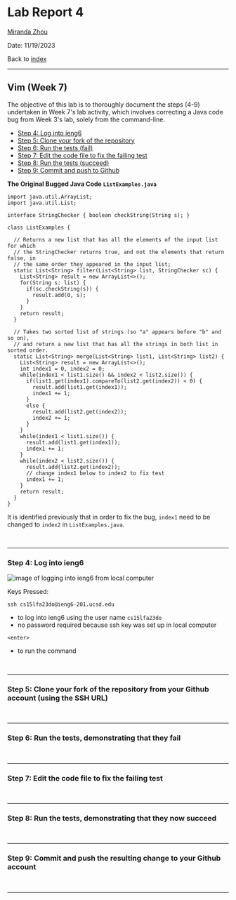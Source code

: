 # Lab Report 4
[Miranda Zhou](https://github.com/Miranda-Y-Zhou)

Date: 11/19/2023

Back to [index](https://miranda-y-zhou.github.io/cse15l-lab-reports/)

---

## Vim (Week 7)

The objective of this lab is to thoroughly document the steps (4-9) undertaken in Week 7's lab activity, which involves correcting a Java code bug from Week 3's lab, solely from the command-line. 

* [Step 4: Log into ieng6](https://miranda-y-zhou.github.io/cse15l-lab-reports/lab_report4.html#step-4-log-into-ieng6)
* [Step 5: Clone your fork of the repository](https://miranda-y-zhou.github.io/cse15l-lab-reports/lab_report4.html#step-5-clone-your-fork-of-the-repository-from-your-github-account-using-the-ssh-url)
* [Step 6: Run the tests (fail)](https://miranda-y-zhou.github.io/cse15l-lab-reports/lab_report4.html#step-6-run-the-tests-demonstrating-that-they-fail)
* [Step 7: Edit the code file to fix the failing test](https://miranda-y-zhou.github.io/cse15l-lab-reports/lab_report4.html#step-7-edit-the-code-file-to-fix-the-failing-test)
* [Step 8: Run the tests (succeed)](https://miranda-y-zhou.github.io/cse15l-lab-reports/lab_report4.html#step-8-run-the-tests-demonstrating-that-they-now-succeed)
* [Step 9: Commit and push to Github](https://miranda-y-zhou.github.io/cse15l-lab-reports/lab_report4.html#step-9-commit-and-push-the-resulting-change-to-your-github-account)

**The Original Bugged Java Code `ListExamples.java`**

```
import java.util.ArrayList;
import java.util.List;

interface StringChecker { boolean checkString(String s); }

class ListExamples {

  // Returns a new list that has all the elements of the input list for which
  // the StringChecker returns true, and not the elements that return false, in
  // the same order they appeared in the input list;
  static List<String> filter(List<String> list, StringChecker sc) {
    List<String> result = new ArrayList<>();
    for(String s: list) {
      if(sc.checkString(s)) {
        result.add(0, s);
      }
    }
    return result;
  }

  // Takes two sorted list of strings (so "a" appears before "b" and so on),
  // and return a new list that has all the strings in both list in sorted order.
  static List<String> merge(List<String> list1, List<String> list2) {
    List<String> result = new ArrayList<>();
    int index1 = 0, index2 = 0;
    while(index1 < list1.size() && index2 < list2.size()) {
      if(list1.get(index1).compareTo(list2.get(index2)) < 0) {
        result.add(list1.get(index1));
        index1 += 1;
      }
      else {
        result.add(list2.get(index2));
        index2 += 1;
      }
    }
    while(index1 < list1.size()) {
      result.add(list1.get(index1));
      index1 += 1;
    }
    while(index2 < list2.size()) {
      result.add(list2.get(index2));
      // change index1 below to index2 to fix test
      index1 += 1;
    }
    return result;
  }
}
```

It is identified previously that in order to fix the bug, `index1` need to be changed to `index2` in `ListExamples.java`.

&nbsp;

---

### Step 4: Log into ieng6

![image of logging into ieng6 from local computer]()

Keys Pressed:

`ssh cs15lfa23do@ieng6-201.ucsd.edu`
* to log into ieng6 using the user name `cs15lfa23do`
* no password required because ssh key was set up in local computer

`<enter>`
* to run the command

&nbsp;

---

### Step 5: Clone your fork of the repository from your Github account (using the SSH URL)



&nbsp;

---

### Step 6: Run the tests, demonstrating that they fail



&nbsp;

---

### Step 7: Edit the code file to fix the failing test



&nbsp;

---

### Step 8: Run the tests, demonstrating that they now succeed



&nbsp;

---

### Step 9: Commit and push the resulting change to your Github account



&nbsp;

---
